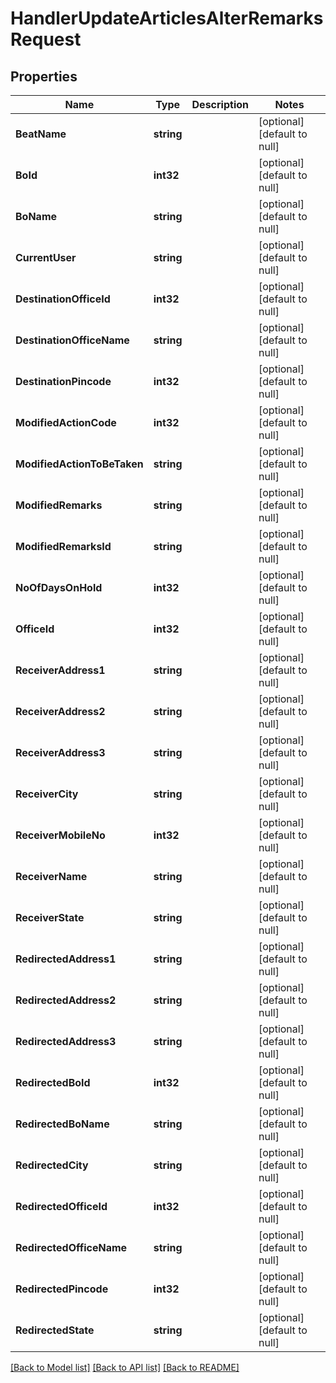# HandlerUpdateArticlesAlterRemarksRequest

## Properties
Name | Type | Description | Notes
------------ | ------------- | ------------- | -------------
**BeatName** | **string** |  | [optional] [default to null]
**BoId** | **int32** |  | [optional] [default to null]
**BoName** | **string** |  | [optional] [default to null]
**CurrentUser** | **string** |  | [optional] [default to null]
**DestinationOfficeId** | **int32** |  | [optional] [default to null]
**DestinationOfficeName** | **string** |  | [optional] [default to null]
**DestinationPincode** | **int32** |  | [optional] [default to null]
**ModifiedActionCode** | **int32** |  | [optional] [default to null]
**ModifiedActionToBeTaken** | **string** |  | [optional] [default to null]
**ModifiedRemarks** | **string** |  | [optional] [default to null]
**ModifiedRemarksId** | **string** |  | [optional] [default to null]
**NoOfDaysOnHold** | **int32** |  | [optional] [default to null]
**OfficeId** | **int32** |  | [optional] [default to null]
**ReceiverAddress1** | **string** |  | [optional] [default to null]
**ReceiverAddress2** | **string** |  | [optional] [default to null]
**ReceiverAddress3** | **string** |  | [optional] [default to null]
**ReceiverCity** | **string** |  | [optional] [default to null]
**ReceiverMobileNo** | **int32** |  | [optional] [default to null]
**ReceiverName** | **string** |  | [optional] [default to null]
**ReceiverState** | **string** |  | [optional] [default to null]
**RedirectedAddress1** | **string** |  | [optional] [default to null]
**RedirectedAddress2** | **string** |  | [optional] [default to null]
**RedirectedAddress3** | **string** |  | [optional] [default to null]
**RedirectedBoId** | **int32** |  | [optional] [default to null]
**RedirectedBoName** | **string** |  | [optional] [default to null]
**RedirectedCity** | **string** |  | [optional] [default to null]
**RedirectedOfficeId** | **int32** |  | [optional] [default to null]
**RedirectedOfficeName** | **string** |  | [optional] [default to null]
**RedirectedPincode** | **int32** |  | [optional] [default to null]
**RedirectedState** | **string** |  | [optional] [default to null]

[[Back to Model list]](../README.md#documentation-for-models) [[Back to API list]](../README.md#documentation-for-api-endpoints) [[Back to README]](../README.md)


